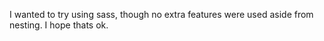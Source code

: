 I wanted to try using sass, though no extra features were used aside from nesting. I hope thats ok.
